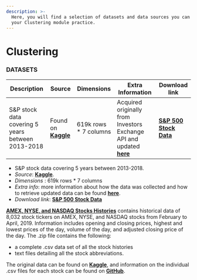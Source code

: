 ```yaml
---
description: >-
  Here, you will find a selection of datasets and data sources you can use for
  your Clustering module practice.
---
```


# Clustering

### DATASETS

| Description | Source | Dimensions | Extra Information | Download link |
| -- | -- | -- | -- | -- | 
| S&P stock data covering 5 years between 2013-2018 | Found on [**Kaggle**](https://www.kaggle.com/camnugent/sandp500) | 619k rows * 7 columns | Acquired originally from Investors Exchange API and updated [**here**](https://github.com/CNuge/kaggle-code/tree/master/stock_data) | [**S&P 500 Stock Data**](https://github.com/MaurissaCM/Decoded-DA-Datastore/raw/master/data/sandp500_stocks.zip) |



-  S&P stock data covering 5 years between 2013-2018.
  - _Source_: [**Kaggle**](https://www.kaggle.com/camnugent/sandp500).
  - _Dimensions_ : 619k rows * 7 columns
  - _Extra info_: more information about how the data was collected and how to retrieve updated data can be found [**here**](https://github.com/CNuge/kaggle-code/tree/master/stock_data).
  - _Download link_: [**S&P 500 Stock Data**](https://github.com/MaurissaCM/Decoded-DA-Datastore/raw/master/data/sandp500_stocks.zip)

[**AMEX, NYSE, and NASDAQ Stocks Histories**](https://github.com/MaurissaCM/Decoded-DA-Datastore/raw/master/data/stock-histories.zip) contains historical data of 8,032 stock tickers on AMEX, NYSE, and NASDAQ stocks from February to April, 2019. Information includes opening and closing prices, highest and lowest prices of the day, volume of the day, and adjusted closing price of the day. The .zip file contains the following: 

* a complete .csv data set of all the stock histories 
* text files detailing all the stock abbreviations. 

The original data can be found on [**Kaggle**](https://www.kaggle.com/qks1lver/amex-nyse-nasdaq-stock-histories), and information on the individual .csv files for each stock can be found on [**GitHub**](https://github.com/qks1lver/redtide).

